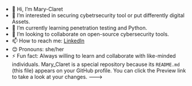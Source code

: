 -  👋 Hi, I’m Mary-Claret
- 👀 I’m interested in securing cybetrsecurity tool or put differently digital Assets.  
- 🌱 I’m currently learning penetration testing and Python.  
- 🤝 I’m looking to collaborate on open-source cybersecurity tools.  
- 📫 How to reach me: [LinkedIn](https://linkedin.com/in/mary-claret)  
- 😊 Pronouns: she/her  
- ⚡ Fun fact: Always willing to learn and collaborate with like-minded individuals.
  Mary_Claret is a special  repository because its `README.md` (this file) appears on your GitHub profile.
You can click the Preview link to take a look at your changes.
--->
